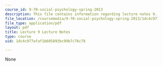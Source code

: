 ```yaml
---
course_id: 9-70-social-psychology-spring-2013
description: This file contains information regarding lecture notes 9.
file_location: /coursemedia/9-70-social-psychology-spring-2013/1dc4c977afaf1b605893bc99b7c76c78_MIT9_70S13_Lect9.pdf
file_type: application/pdf
layout: pdf
title: Lecture 9 Lecture Notes
type: course
uid: 1dc4c977afaf1b605893bc99b7c76c78

---
```

None